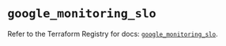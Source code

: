 # `google_monitoring_slo`

Refer to the Terraform Registry for docs: [`google_monitoring_slo`](https://registry.terraform.io/providers/hashicorp/google/6.39.0/docs/resources/monitoring_slo).
